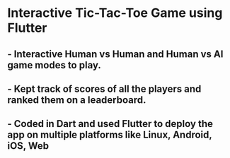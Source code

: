 # Interactive Tic-Tac-Toe Game using Flutter

## - Interactive Human vs Human and Human vs AI game modes to play.
## - Kept track of scores of all the players and ranked them on a leaderboard.
## - Coded in **Dart** and used **Flutter** to deploy the app on multiple platforms like Linux, Android, iOS, Web
